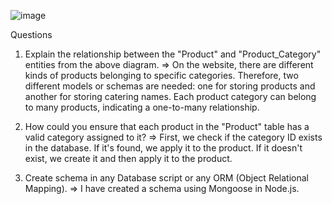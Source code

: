 ![image](https://github.com/Dipakjawkar/DB-Assignment/assets/120739704/85ba5206-c780-4747-a48c-2bec06b5b159)

Questions

1. Explain the relationship between the "Product" and "Product_Category" entities from the above diagram. =>
On the website, there are different kinds of products belonging to specific categories. Therefore, two different models or schemas are needed: one for storing products and another for storing catering names. Each product category can belong to many products, indicating a one-to-many relationship.

3. How could you ensure that each product in the "Product" table has a valid category assigned to it? =>
First, we check if the category ID exists in the database. If it's found, we apply it to the product. If it doesn't exist, we create it and then apply it to the product.

4. Create schema in any Database script or any ORM (Object Relational Mapping). =>
I have created a schema using Mongoose in Node.js.





